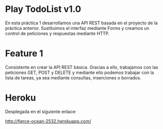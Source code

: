 # Play TodoList v1.0

En esta práctica 1 desarrollamos una API REST basada en el proyecto de la práctica anterior. Sustituimos el interfaz mediante Forms y creamos un control de peticiones y respuestas mediante HTTP.

# Feature 1

Consistente en crear la API REST básica. Gracias a ello, trabajamos con las peticiones GET, POST y DELETE y mediante ello podemos trabajar con la lista de tareas, ya sea mediante consultas, inserciones o borrados.

# Heroku

Desplegada en el siguiente enlace:

http://fierce-ocean-2532.herokuapp.com/